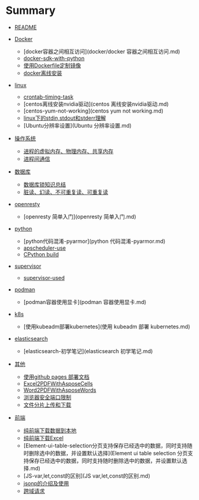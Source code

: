 # Summary

* [README](README.md)
* [Docker]()
    * [docker容器之间相互访问](docker/docker 容器之间相互访问.md)
    * [docker-sdk-with-python](docker-sdk-with-python.md)
    * [使用Dockerfile定制镜像](使用Dockerfile定制镜像.md)
    * [docker离线安装](docker离线安装.md)

* [linux]()
    * [crontab-timing-task](linux/crontab-timing-task.md)
    * [centos离线安装nvidia驱动](centos 离线安装nvidia驱动.md)
    * [centos-yum-not-working](centos yum not working.md)
    * [linux下的stdin,stdout和stderr理解](linux下的stdin,stdout和stderr理解.md)
    * [Ubuntu分辨率设置](Ubuntu 分辨率设置.md)
* [操作系统]()
    * [进程的虚拟内存、物理内存、共享内存](进程的虚拟内存、物理内存、共享内存.md)
    * [进程间通信](进程间通信)

* [数据库]()
    * [数据库锁知识总结](数据库锁知识总结.md)
    * [脏读、幻读、不可重复读、可重复读](脏读、幻读、不可重复读、可重复读.md)

* [openresty]()
    * [openresty 简单入门](openresty 简单入门.md)

* [python]()
    * [python代码混淆-pyarmor](python 代码混淆-pyarmor.md)
    * [apscheduler-use](python/apscheduler-use.md)
    * [CPython build](python/cpython_build.md)
* [supervisor]()
    * [supervisor-used](supervisor-used.md)


* [podman]()
    * [podman容器使用显卡](podman 容器使用显卡.md)

* [k8s]()
    * [使用kubeadm部署kubernetes](使用 kubeadm 部署 kubernetes.md)

* [elasticsearch]()
    * [elasticsearch-初学笔记](elasticsearch 初学笔记.md)
* [其他]()
    * [使用github pages 部署文档](other/depoly-doc-github-pages.md)
    * [Excel2PDFWithAsposeCells](Excel2PDFWithAsposeCells.md)
    * [Word2PDFWithAsposeWords](Word2PDFWithAsposeWords.md)
    * [浏览器安全端口限制](浏览器安全端口限制.md)
    * [文件分片上传和下载](文件分片上传和下载.md)

* [前端]()
    * [纯前端下载数据到本地](纯前端下载数据到本地.md)
    * [纯前端下载Excel](纯前端下载Excel.md)
    * [Element-ui-table-selection分页支持保存已经选中的数据，同时支持随时删除选中的数据，并设置默认选择](Element ui table selection 分页支持保存已经选中的数据，同时支持随时删除选中的数据，并设置默认选择.md)
    * [JS-var,let,const的区别](JS var,let,const的区别.md)
    * [jsonp的介绍及使用](jsonp的介绍及使用)
    * [跨域请求](跨域请求.md)